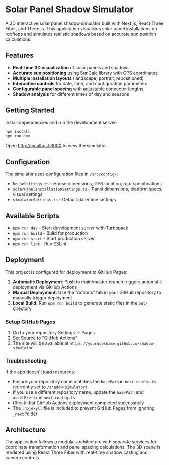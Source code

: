 # Solar Panel Shadow Simulator

A 3D interactive solar panel shadow simulator built with Next.js, React Three Fiber, and Three.js. This application visualizes solar panel installations on rooftops and simulates realistic shadows based on accurate sun position calculations.

## Features

- **Real-time 3D visualization** of solar panels and shadows
- **Accurate sun positioning** using SunCalc library with GPS coordinates
- **Multiple installation layouts** (landscape, portrait, repositioned)
- **Interactive controls** for date, time, and configuration parameters
- **Configurable panel spacing** with adjustable connector lengths
- **Shadow analysis** for different times of day and seasons

## Getting Started

Install dependencies and run the development server:

```bash
npm install
npm run dev
```

Open [http://localhost:3000](http://localhost:3000) to view the simulator.

## Configuration

The simulator uses configuration files in `/src/config/`:

- `houseSettings.ts` - House dimensions, GPS location, roof specifications
- `solarPanelInstallationSettings.ts` - Panel dimensions, platform specs, visual settings
- `simulatorSettings.ts` - Default date/time settings

## Available Scripts

- `npm run dev` - Start development server with Turbopack
- `npm run build` - Build for production
- `npm run start` - Start production server
- `npm run lint` - Run ESLint

## Deployment

This project is configured for deployment to GitHub Pages:

1. **Automatic Deployment**: Push to main/master branch triggers automatic deployment via GitHub Actions
2. **Manual Deployment**: Use the "Actions" tab in your GitHub repository to manually trigger deployment
3. **Local Build**: Run `npm run build` to generate static files in the `out/` directory

### Setup GitHub Pages

1. Go to your repository Settings → Pages
2. Set Source to "GitHub Actions"
3. The site will be available at `https://yourusername.github.io/shadow-simulator`

### Troubleshooting

If the app doesn't load resources:
- Ensure your repository name matches the `basePath` in `next.config.ts` (currently set to `/shadow-simulator`)
- If you use a different repository name, update the `basePath` and `assetPrefix` in `next.config.ts`
- Check that GitHub Actions deployment completed successfully
- The `.nojekyll` file is included to prevent GitHub Pages from ignoring `_next` folder

## Architecture

The application follows a modular architecture with separate services for coordinate transformation and panel spacing calculations. The 3D scene is rendered using React Three Fiber with real-time shadow casting and camera controls.
